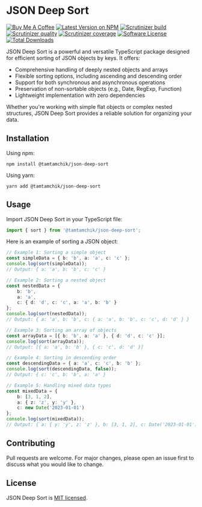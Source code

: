 # JSON Deep Sort

[![Buy Me A Coffee][ico-coffee]][link-coffee]
[![Latest Version on NPM][ico-version]][link-npm]
[![Scrutinizer build][ico-scrutinizer-build]][link-scrutinizer]
[![Scrutinizer quality][ico-scrutinizer-quality]][link-scrutinizer]
[![Scrutinizer coverage][ico-scrutinizer-coverage]][link-scrutinizer]
[![Software License][ico-license]](LICENSE)
[![Total Downloads][ico-downloads]][link-downloads]

JSON Deep Sort is a powerful and versatile TypeScript package designed for efficient sorting of JSON objects by keys. It offers:

- Comprehensive handling of deeply nested objects and arrays
- Flexible sorting options, including ascending and descending order
- Support for both synchronous and asynchronous operations
- Preservation of non-sortable objects (e.g., Date, RegExp, Function)
- Lightweight implementation with zero dependencies

Whether you're working with simple flat objects or complex nested structures, JSON Deep Sort provides a reliable solution for organizing your data.

## Installation

Using npm:

```shell
npm install @tamtamchik/json-deep-sort
```

Using yarn:

```shell
yarn add @tamtamchik/json-deep-sort
```

## Usage

Import JSON Deep Sort in your TypeScript file:

```typescript
import { sort } from '@tamtamchik/json-deep-sort';
```

Here is an example of sorting a JSON object:

```typescript
// Example 1: Sorting a simple object
const simpleData = { b: 'b', a: 'a', c: 'c' };
console.log(sort(simpleData));
// Output: { a: 'a', b: 'b', c: 'c' }

// Example 2: Sorting a nested object
const nestedData = {
    b: 'b',
    a: 'a',
    c: { d: 'd', c: 'c', a: 'a', b: 'b' }
};
console.log(sort(nestedData));
// Output: { a: 'a', b: 'b', c: { a: 'a', b: 'b', c: 'c', d: 'd' } }

// Example 3: Sorting an array of objects
const arrayData = [{ b: 'b', a: 'a' }, { d: 'd', c: 'c' }];
console.log(sort(arrayData));
// Output: [{ a: 'a', b: 'b' }, { c: 'c', d: 'd' }]

// Example 4: Sorting in descending order
const descendingData = { a: 'a', c: 'c', b: 'b' };
console.log(sort(descendingData, false));
// Output: { c: 'c', b: 'b', a: 'a' }

// Example 5: Handling mixed data types
const mixedData = {
    b: [3, 1, 2],
    a: { z: 'z', y: 'y' },
    c: new Date('2023-01-01')
};
console.log(sort(mixedData));
// Output: { a: { y: 'y', z: 'z' }, b: [3, 1, 2], c: Date('2023-01-01') }
```

## Contributing

Pull requests are welcome. For major changes, please open an issue first to discuss what you would like to change.

## License

JSON Deep Sort is [MIT licensed](./LICENSE).

[ico-coffee]: https://img.shields.io/badge/Buy%20Me%20A-Coffee-%236F4E37.svg?style=flat-square
[ico-version]: https://img.shields.io/npm/v/@tamtamchik/json-deep-sort.svg?style=flat-square
[ico-license]: https://img.shields.io/npm/l/@tamtamchik/json-deep-sort.svg?style=flat-square
[ico-downloads]: https://img.shields.io/npm/dt/@tamtamchik/json-deep-sort.svg?style=flat-square
[ico-scrutinizer-build]: https://img.shields.io/scrutinizer/build/g/tamtamchik/json-deep-sort/main.svg?style=flat-square
[ico-scrutinizer-quality]: https://img.shields.io/scrutinizer/quality/g/tamtamchik/json-deep-sort/main.svg?style=flat-square
[ico-scrutinizer-coverage]: https://img.shields.io/scrutinizer/coverage/g/tamtamchik/json-deep-sort/main.svg?style=flat-square

[link-coffee]: https://www.buymeacoffee.com/tamtamchik
[link-npm]: https://www.npmjs.com/package/@tamtamchik/json-deep-sort
[link-downloads]: https://www.npmjs.com/package/@tamtamchik/json-deep-sort
[link-scrutinizer]: https://scrutinizer-ci.com/g/tamtamchik/json-deep-sort/

